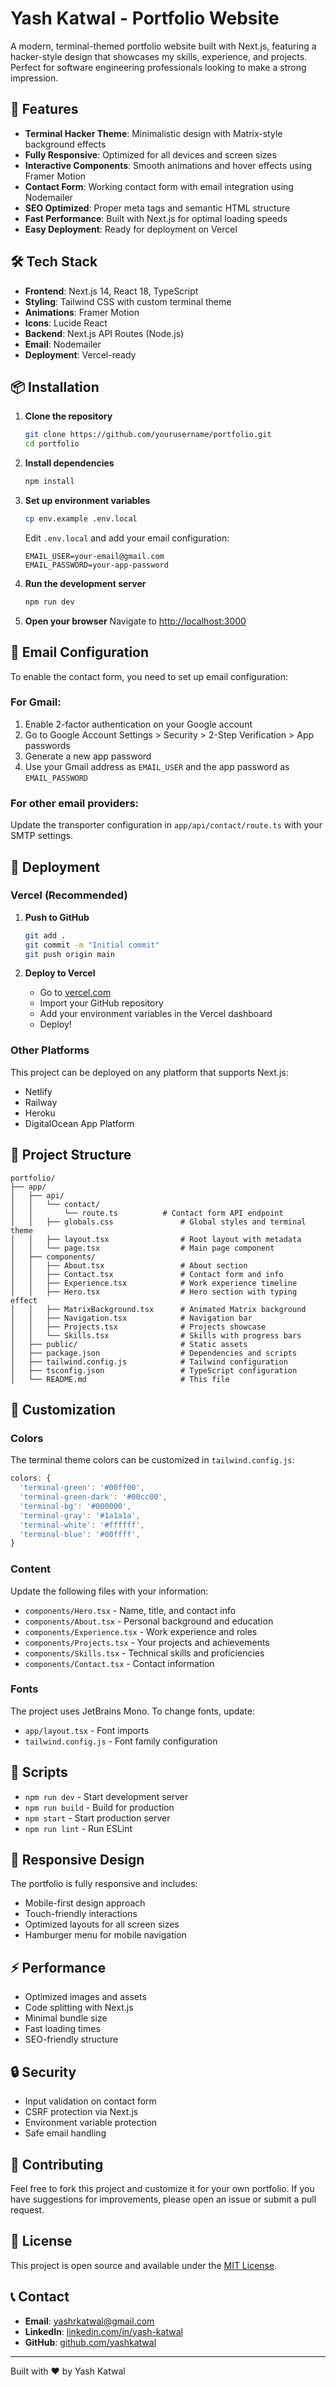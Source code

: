 # Yash Katwal - Portfolio Website

A modern, terminal-themed portfolio website built with Next.js, featuring a hacker-style design that showcases my skills, experience, and projects. Perfect for software engineering professionals looking to make a strong impression.

## 🚀 Features

- **Terminal Hacker Theme**: Minimalistic design with Matrix-style background effects
- **Fully Responsive**: Optimized for all devices and screen sizes
- **Interactive Components**: Smooth animations and hover effects using Framer Motion
- **Contact Form**: Working contact form with email integration using Nodemailer
- **SEO Optimized**: Proper meta tags and semantic HTML structure
- **Fast Performance**: Built with Next.js for optimal loading speeds
- **Easy Deployment**: Ready for deployment on Vercel

## 🛠️ Tech Stack

- **Frontend**: Next.js 14, React 18, TypeScript
- **Styling**: Tailwind CSS with custom terminal theme
- **Animations**: Framer Motion
- **Icons**: Lucide React
- **Backend**: Next.js API Routes (Node.js)
- **Email**: Nodemailer
- **Deployment**: Vercel-ready

## 📦 Installation

1. **Clone the repository**
   ```bash
   git clone https://github.com/yourusername/portfolio.git
   cd portfolio
   ```

2. **Install dependencies**
   ```bash
   npm install
   ```

3. **Set up environment variables**
   ```bash
   cp env.example .env.local
   ```
   
   Edit `.env.local` and add your email configuration:
   ```env
   EMAIL_USER=your-email@gmail.com
   EMAIL_PASSWORD=your-app-password
   ```

4. **Run the development server**
   ```bash
   npm run dev
   ```

5. **Open your browser**
   Navigate to [http://localhost:3000](http://localhost:3000)

## 📧 Email Configuration

To enable the contact form, you need to set up email configuration:

### For Gmail:
1. Enable 2-factor authentication on your Google account
2. Go to Google Account Settings > Security > 2-Step Verification > App passwords
3. Generate a new app password
4. Use your Gmail address as `EMAIL_USER` and the app password as `EMAIL_PASSWORD`

### For other email providers:
Update the transporter configuration in `app/api/contact/route.ts` with your SMTP settings.

## 🚀 Deployment

### Vercel (Recommended)

1. **Push to GitHub**
   ```bash
   git add .
   git commit -m "Initial commit"
   git push origin main
   ```

2. **Deploy to Vercel**
   - Go to [vercel.com](https://vercel.com)
   - Import your GitHub repository
   - Add your environment variables in the Vercel dashboard
   - Deploy!

### Other Platforms

This project can be deployed on any platform that supports Next.js:
- Netlify
- Railway
- Heroku
- DigitalOcean App Platform

## 📁 Project Structure

```
portfolio/
├── app/
│   ├── api/
│   │   └── contact/
│   │       └── route.ts          # Contact form API endpoint
│   │   ├── globals.css               # Global styles and terminal theme
│   │   ├── layout.tsx                # Root layout with metadata
│   │   └── page.tsx                  # Main page component
│   ├── components/
│   │   ├── About.tsx                 # About section
│   │   ├── Contact.tsx               # Contact form and info
│   │   ├── Experience.tsx            # Work experience timeline
│   │   ├── Hero.tsx                  # Hero section with typing effect
│   │   ├── MatrixBackground.tsx      # Animated Matrix background
│   │   ├── Navigation.tsx            # Navigation bar
│   │   ├── Projects.tsx              # Projects showcase
│   │   └── Skills.tsx                # Skills with progress bars
│   ├── public/                       # Static assets
│   ├── package.json                  # Dependencies and scripts
│   ├── tailwind.config.js            # Tailwind configuration
│   ├── tsconfig.json                 # TypeScript configuration
│   └── README.md                     # This file
```

## 🎨 Customization

### Colors
The terminal theme colors can be customized in `tailwind.config.js`:
```js
colors: {
  'terminal-green': '#00ff00',
  'terminal-green-dark': '#00cc00',
  'terminal-bg': '#000000',
  'terminal-gray': '#1a1a1a',
  'terminal-white': '#ffffff',
  'terminal-blue': '#00ffff',
}
```

### Content
Update the following files with your information:
- `components/Hero.tsx` - Name, title, and contact info
- `components/About.tsx` - Personal background and education
- `components/Experience.tsx` - Work experience and roles
- `components/Projects.tsx` - Your projects and achievements
- `components/Skills.tsx` - Technical skills and proficiencies
- `components/Contact.tsx` - Contact information

### Fonts
The project uses JetBrains Mono. To change fonts, update:
- `app/layout.tsx` - Font imports
- `tailwind.config.js` - Font family configuration

## 🔧 Scripts

- `npm run dev` - Start development server
- `npm run build` - Build for production
- `npm start` - Start production server
- `npm run lint` - Run ESLint

## 📱 Responsive Design

The portfolio is fully responsive and includes:
- Mobile-first design approach
- Touch-friendly interactions
- Optimized layouts for all screen sizes
- Hamburger menu for mobile navigation

## ⚡ Performance

- Optimized images and assets
- Code splitting with Next.js
- Minimal bundle size
- Fast loading times
- SEO-friendly structure

## 🔒 Security

- Input validation on contact form
- CSRF protection via Next.js
- Environment variable protection
- Safe email handling

## 🤝 Contributing

Feel free to fork this project and customize it for your own portfolio. If you have suggestions for improvements, please open an issue or submit a pull request.

## 📄 License

This project is open source and available under the [MIT License](LICENSE).

## 📞 Contact

- **Email**: yashrkatwal@gmail.com
- **LinkedIn**: [linkedin.com/in/yash-katwal](https://linkedin.com/in/yash-katwal)
- **GitHub**: [github.com/yashkatwal](https://github.com/yashkatwal)

---

Built with ❤️ by Yash Katwal 